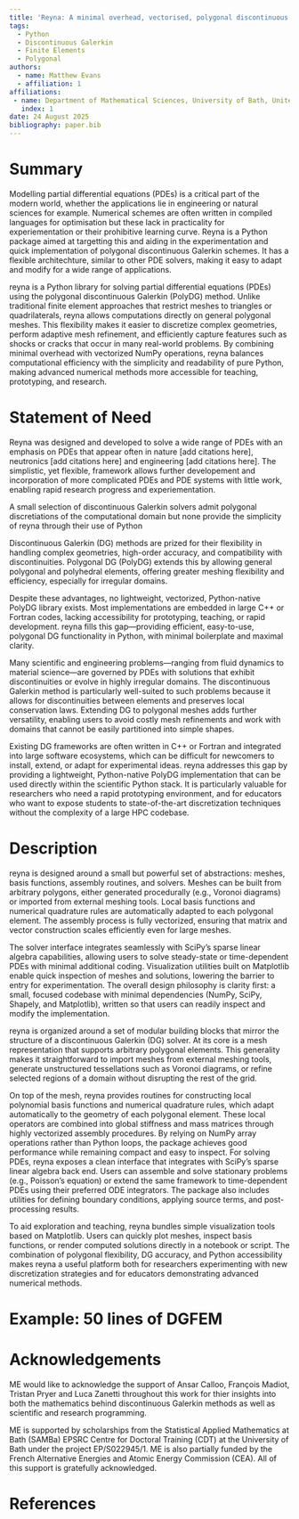 ```yaml
---
title: 'Reyna: A minimal overhead, vectorised, polygonal discontinuous Galerkin finite element library.'
tags:
  - Python
  - Discontinuous Galerkin
  - Finite Elements
  - Polygonal
authors:
  - name: Matthew Evans
  - affiliation: 1
affiliations:
 - name: Department of Mathematical Sciences, University of Bath, United Kingdom
   index: 1
date: 24 August 2025
bibliography: paper.bib
---
```


# Summary

Modelling partial differential equations (PDEs) is a critical part of the modern world, whether the applications lie in 
engineering or natural sciences for example. Numerical schemes are often written in compiled languages for optimisation 
but these lack in practicality for experiementation or their prohibitive learning curve. Reyna is a Python package aimed
at targetting this and aiding in the experimentation and quick implementation of polygonal discontinuous Galerkin 
schemes. It has a flexible architechture, similar to other PDE solvers, making it easy to adapt and modify for a wide 
range of applications.

reyna is a Python library for solving partial differential equations (PDEs) using the polygonal discontinuous Galerkin
(PolyDG) method. Unlike traditional finite element approaches that restrict meshes to triangles or quadrilaterals, reyna 
allows computations directly on general polygonal meshes. This flexibility makes it easier to discretize complex 
geometries, perform adaptive mesh refinement, and efficiently capture features such as shocks or cracks that occur in 
many real-world problems. By combining minimal overhead with vectorized NumPy operations, reyna balances computational
efficiency with the simplicity and readability of pure Python, making advanced numerical methods more accessible for 
teaching, prototyping, and research.

# Statement of Need

Reyna was designed and developed to solve a wide range of PDEs with an emphasis on PDEs that appear often in nature [add 
citations here], neutronics [add citations here] and engineering [add citations here]. The simplistic, yet flexible, 
framework allows further developement and incorporation of more complicated PDEs and PDE systems with little work, 
enabling rapid research progress and experiementation.

A small selection of discontinuous Galerkin solvers admit polygonal discretiations of the computational domain but none
provide the simplicity of reyna through their use of Python


Discontinuous Galerkin (DG) methods are prized for their flexibility in handling complex geometries, high-order accuracy, 
and compatibility with discontinuities. Polygonal DG (PolyDG) extends this by allowing general polygonal and polyhedral 
elements, offering greater meshing flexibility and efficiency, especially for irregular domains.

Despite these advantages, no lightweight, vectorized, Python-native PolyDG library exists. Most implementations are 
embedded in large C++ or Fortran codes, lacking accessibility for prototyping, teaching, or rapid development. reyna 
fills this gap—providing efficient, easy-to-use, polygonal DG functionality in Python, with minimal boilerplate and 
maximal clarity.


Many scientific and engineering problems—ranging from fluid dynamics to material science—are governed by PDEs with 
solutions that exhibit discontinuities or evolve in highly irregular domains. The discontinuous Galerkin method is 
particularly well-suited to such problems because it allows for discontinuities between elements and preserves local 
conservation laws. Extending DG to polygonal meshes adds further versatility, enabling users to avoid costly mesh 
refinements and work with domains that cannot be easily partitioned into simple shapes.

Existing DG frameworks are often written in C++ or Fortran and integrated into large software ecosystems, which can be 
difficult for newcomers to install, extend, or adapt for experimental ideas. reyna addresses this gap by providing a 
lightweight, Python-native PolyDG implementation that can be used directly within the scientific Python stack. It is 
particularly valuable for researchers who need a rapid prototyping environment, and for educators who want to expose 
students to state-of-the-art discretization techniques without the complexity of a large HPC codebase.

# Description

reyna is designed around a small but powerful set of abstractions: meshes, basis functions, assembly routines, and 
solvers. Meshes can be built from arbitrary polygons, either generated procedurally (e.g., Voronoi diagrams) or imported 
from external meshing tools. Local basis functions and numerical quadrature rules are automatically adapted to each 
polygonal element. The assembly process is fully vectorized, ensuring that matrix and vector construction scales 
efficiently even for large meshes.

The solver interface integrates seamlessly with SciPy’s sparse linear algebra capabilities, allowing users to solve 
steady-state or time-dependent PDEs with minimal additional coding. Visualization utilities built on Matplotlib enable 
quick inspection of meshes and solutions, lowering the barrier to entry for experimentation. The overall design 
philosophy is clarity first: a small, focused codebase with minimal dependencies (NumPy, SciPy, Shapely, and 
Matplotlib), written so that users can readily inspect and modify the implementation.


reyna is organized around a set of modular building blocks that mirror the structure of a discontinuous Galerkin (DG) 
solver. At its core is a mesh representation that supports arbitrary polygonal elements. This generality makes it 
straightforward to import meshes from external meshing tools, generate unstructured tessellations such as Voronoi 
diagrams, or refine selected regions of a domain without disrupting the rest of the grid.

On top of the mesh, reyna provides routines for constructing local polynomial basis functions and numerical quadrature 
rules, which adapt automatically to the geometry of each polygonal element. These local operators are combined into 
global stiffness and mass matrices through highly vectorized assembly procedures. By relying on NumPy array operations 
rather than Python loops, the package achieves good performance while remaining compact and easy to inspect.
For solving PDEs, reyna exposes a clean interface that integrates with SciPy’s sparse linear algebra back end. Users can 
assemble and solve stationary problems (e.g., Poisson’s equation) or extend the same framework to time-dependent PDEs 
using their preferred ODE integrators. The package also includes utilities for defining boundary conditions, applying 
source terms, and post-processing results.

To aid exploration and teaching, reyna bundles simple visualization tools based on Matplotlib. Users can quickly plot 
meshes, inspect basis functions, or render computed solutions directly in a notebook or script. The combination of 
polygonal flexibility, DG accuracy, and Python accessibility makes reyna a useful platform both for researchers 
experimenting with new discretization strategies and for educators demonstrating advanced numerical methods.

# Example: 50 lines of DGFEM

# Acknowledgements

ME would like to acknowledge the support of Ansar Calloo, François Madiot, Tristan Pryer and Luca Zanetti throughout
this work for thier insights into both the mathematics behind discontinuous Galerkin methods as well as scientific
and research programming.

ME is supported by scholarships from the Statistical Applied Mathematics at Bath (SAMBa) EPSRC Centre for Doctoral 
Training (CDT) at the University of Bath under the project EP/S022945/1. ME is also partially funded by the French 
Alternative Energies and Atomic Energy Commission (CEA). All of this support is gratefully acknowledged.

# References
